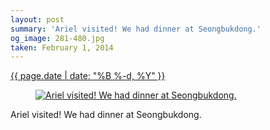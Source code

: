 ```yaml
---
layout: post
summary: 'Ariel visited! We had dinner at Seongbukdong.'
og_image: 281-480.jpg
taken: February 1, 2014
---
```


<div class="post">
 <time>
  <a href="/281">
   {{ page.date | date: "%B %-d, %Y" }}
  </a>
 </time>
 <a href="/281">
  <figure data-taken="2/1/2014">
   <img alt="Ariel visited! We had dinner at Seongbukdong." sizes="(min-width: 700px) 50vw, calc(100vw - 2rem)" src="{{ site.assets_url }}/281-240.jpg" srcset="{{ site.assets_url }}/281-480.jpg 480w, {{ site.assets_url }}/281-360.jpg 360w, {{ site.assets_url }}/281-240.jpg 240w, {{ site.assets_url }}/281-120.jpg 120w"/>
  </figure>
 </a>
 <span>
  Ariel visited! We had dinner at Seongbukdong.
 </span>
</div>
